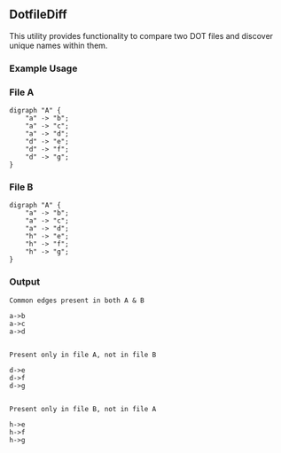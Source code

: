 ## DotfileDiff
This utility provides functionality to compare two DOT files and discover unique names within them.

### Example Usage
### File A
```
digraph "A" {
    "a" -> "b";
    "a" -> "c";
    "a" -> "d";
    "d" -> "e";
    "d" -> "f";
    "d" -> "g";
}
```

### File B
```
digraph "A" {
    "a" -> "b";
    "a" -> "c";
    "a" -> "d";
    "h" -> "e";
    "h" -> "f";
    "h" -> "g";
}
```

### Output
```
Common edges present in both A & B

a->b
a->c
a->d


Present only in file A, not in file B

d->e
d->f
d->g


Present only in file B, not in file A

h->e
h->f
h->g
```
